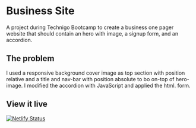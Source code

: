 # Business Site

A project during Technigo Bootcamp to create a business one pager website that should contain an hero with image, a signup form, and an accordion. 

## The problem

I used a responsive background cover image as top section with position relative and a title and nav-bar with position absolute to bo on-top of hero-image. I modified the accordion with JavaScript and applied the html. form.

## View it live
[![Netlify Status](https://api.netlify.com/api/v1/badges/a58959d5-60fa-4ab7-8ed8-36a8c61f726b/deploy-status)](https://app.netlify.com/sites/dreamy-kepler-a171a5/deploys)
